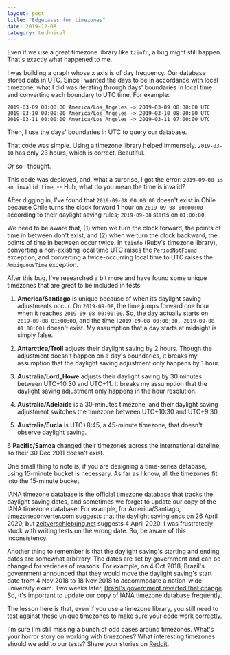 ```yaml
---
layout: post
title: "Edgecases for timezones"
date: 2019-12-08
category: technical
---
```


Even if we use a great timezone library like `tzinfo`, a bug might still happen. That's exactly what happened to me.

I was building a graph whose x axis is of day frequency. Our database stored data in UTC. Since I wanted the days to be in accordance with local timezone, what I did was iterating through days' boundaries in local time and converting each boundary to UTC time. For example:

```
2019-03-09 00:00:00 America/Los_Angeles -> 2019-03-09 08:00:00 UTC
2019-03-10 00:00:00 America/Los_Angeles -> 2019-03-10 08:00:00 UTC
2019-03-11 00:00:00 America/Los_Angeles -> 2019-03-11 07:00:00 UTC
```

Then, I use the days' boundaries in UTC to query our database.

That code was simple. Using a timezone library helped immensely. `2019-03-10` has only 23 hours, which is correct. Beautiful.

Or so I thought.

This code was deployed, and, what a surprise, I got the error: `2019-09-08 is an invalid time`. -- Huh, what do you mean the time is invalid?

After digging in, I've found that `2019-09-08 00:00:00` doesn't exist in Chile because Chile turns the clock forward 1 hour on `2019-09-08 00:00:00` according to their daylight saving rules; `2019-09-08` starts on `01:00:00`.

We need to be aware that, (1) when we turn the clock forward, the points of time in between don't exist, and (2) when we turn the clock backward, the points of time in between occur twice. In `tzinfo` (Ruby's timezone library), converting a non-existing local time UTC raises the `PeriodNotFound` exception, and converting a twice-occurring local time to UTC raises the `AmbiguousTime` exception.

After this bug, I've researched a bit more and have found some unique timezones that are great to be included in tests:

1. __America/Santiago__ is unique because of when its daylight saving adjustments occur. On `2019-09-08`, the time jumps forward one hour when it reaches `2019-09-08 00:00:00`. So, the day actually starts on `2019-09-08 01:00:00`, and the time `[2019-09-08 00:00:00, 2019-09-08 01:00:00)` doesn't exist. My assumption that a day starts at midnight is simply false.

2. __Antarctica/Troll__ adjusts their daylight saving by 2 hours. Though the adjustment doesn't happen on a day's boundaries, it breaks my assumption that the daylight saving adjustment only happens by 1 hour.

3. __Australia/Lord_Howe__ adjusts their daylight saving by 30 minutes between UTC+10:30 and UTC+11. It breaks my assumption that the daylight saving adjustment only happens in the hour resolution.

4. __Australia/Adelaide__ is a 30-minutes timezone, and their daylight saving adjustment switches the timezone between UTC+10:30 and UTC+9:30.

5. __Australia/Eucla__ is UTC+8:45, a 45-minute timezone, that doesn't observe daylight saving.

6 __Pacific/Samoa__ changed their timezones across the international dateline, so their 30 Dec 2011 doesn't exist.

One small thing to note is, if you are designing a time-series database, using 15-minute bucket is necessary. As far as I know, all the timezones fit into the 15-minute bucket.

[IANA timezone database](https://www.iana.org/time-zones) is the official timezone database that tracks the daylight saving dates, and sometimes we forget to update our copy of the IANA timezone database. For example, for America/Santiago, [timezoneconverter.com](http://www.timezoneconverter.com/cgi-bin/zoneinfo?tz=America/Santiago) suggests that the daylight saving ends on 26 April 2020, but [zeitverschiebung.net](https://www.zeitverschiebung.net/en/timezone/america--santiago) suggests 4 April 2020. I was frustratedly stuck with writing tests on the wrong date. So, be aware of this inconsistency.

Another thing to remember is that the daylight saving's starting and ending dates are somewhat arbitrary. The dates are set by government and can be changed for varieties of reasons. For example, on 4 Oct 2018, Brazil's government announced that they would move the daylight saving's start date from 4 Nov 2018 to 18 Nov 2018 to accommodate a nation-wide university exam. Two weeks later, [Brazil's government reverted that change](https://www.timeanddate.com/news/time/brazil-postpones-dst-2018.html). So, it's important to update our copy of IANA timezone database frequently.

The lesson here is that, even if you use a timezone library, you still need to test against these unique timezones to make sure your code work correctly.

I'm sure I'm still missing a bunch of odd cases around timezones. What's your horror story on working with timezones? What interesting timezones should we add to our tests? Share your stories on [Reddit](https://www.reddit.com/r/programming/comments/e85wo4/tests_for_timezones/).
